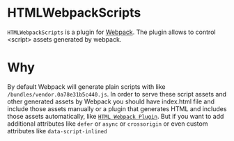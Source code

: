 # HTMLWebpackScripts
`HTMLWebpackScripts` is a plugin for [Webpack](https://webpack.js.org/). The plugin allows to control &lt;script> assets generated by webpack.

# Why
By default Webpack will generate plain scripts with like `/bundles/vendor.0a78e31b5c440.js`. In order to serve these script assets and  other generated assets by Webpack you should have index.html file and include those assets manually or a plugin that generates HTML and includes those assets automatically, like [`HTML Webpack Plugin`](https://www.npmjs.com/package/html-webpack-plugin).
But if you want to add additional attributes like `defer` or `async` or `crossorigin` or even custom attributes like `data-script-inlined`
